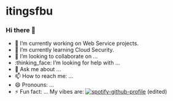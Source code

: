# itingsfbu
### Hi there :wave:
<!--
**msitu22/msitu22** is a :sparkles: _special_ :sparkles: repository because its `README.md` (this file) appears on your GitHub profile.
Here are some ideas to get you started:
-->
- :telescope: I’m currently working on Web Service projects.
- :seedling: I’m currently learning Cloud Security.
- :dancers: I’m looking to collaborate on ...
- :thinking_face: I’m looking for help with ...
- :speech_balloon: Ask me about ...
- :mailbox: How to reach me: ...
- :smile: Pronouns: ...
- :zap: Fun fact: ...
My vibes are:
[![spotify-github-profile](https://spotify-github-profile.vercel.app/api/view?uid=rqg5i540slknejv6wvjq4oo8z&cover_image=true&theme=default&show_offline=false&background_color=121212&interchange=false)](https://github.com/kittinan/spotify-github-profile) (edited) 
